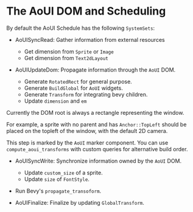 # The AoUI DOM and Scheduling

By default the AoUI Schedule has the following `SystemSets`:

* AoUISyncRead: Gather information from external resources
  * Get dimension from `Sprite` or `Image`
  * Get dimension from `Text2dLayout`

* AoUIUpdateDom: Propagate information through the `AoUI` DOM.
  * Generate `RotatedRect` for general purpose.
  * Generate `BuildGlobal` for `AoUI` widgets.
  * Generate `Transform` for integrating bevy children.
  * Update `dimension` and `em`

Currently the DOM root is always a rectangle representing the window.

For example, a sprite with no parent and has `Anchor::TopLeft` 
should be placed on the topleft of the window, with the default 2D camera.

This step is marked by the `AoUI` marker component.
You can use `compute_aoui_transforms` with custom queries for alternative build order.

* AoUISyncWrite: Synchronize information owned by the `AoUI` DOM.
  * Update `custom_size` of a sprite.
  * Update `size` of `FontStyle`.

* Run Bevy's `propagate_transoform`.

* AoUIFinalize: Finalize by updating `GlobalTransform`.
